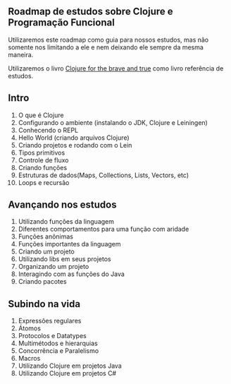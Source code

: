 ## Roadmap de estudos sobre Clojure e Programação Funcional

Utilizaremos este roadmap como guia para nossos estudos, mas não somente nos limitando a ele e nem deixando ele sempre da mesma maneira.

Utilizaremos o livro [Clojure for the brave and true](https://www.braveclojure.com/clojure-for-the-brave-and-true/) como livro referência de estudos.

## Intro

1. O que é Clojure
1. Configurando o ambiente (instalando o JDK, Clojure e Leiningen)
1. Conhecendo o REPL
1. Hello World (criando arquivos Clojure)
1. Criando projetos e rodando com o Lein
1. Tipos primitivos
1. Controle de fluxo
1. Criando funções
1. Estruturas de dados(Maps, Collections, Lists, Vectors, etc)
1. Loops e recursão

## Avançando nos estudos

1. Utilizando funções da linguagem
1. Diferentes comportamentos para uma função com aridade
1. Funções anônimas
1. Funções importantes da linguagem
1. Criando um projeto
1. Utilizando libs em seus projetos
1. Organizando um projeto
1. Interagindo com as funções do Java 
1. Criando pacotes

## Subindo na vida

1. Expressões regulares
1. Átomos
1. Protocolos e Datatypes
1. Multimétodos e hierarquias
1. Concorrência e Paralelismo
1. Macros
1. Utilizando Clojure em projetos Java
1. Utilizando Clojure em projetos C#
